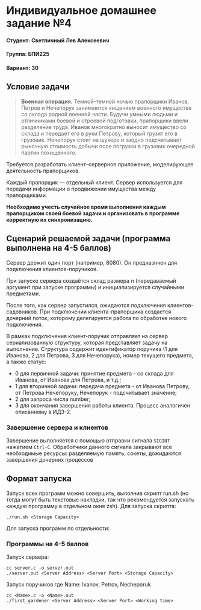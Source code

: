 # Индивидуальное домашнее задание №4

#### Студент: Светличный Лев Алексеевич

#### Группа: БПИ225

#### Вариант: 30

## Условие задачи
>**Военная операция.** Темной–темной ночью прапорщики Иванов,
Петров и Нечепорук занимаются хищением военного имущества со
склада родной военной части. Будучи умными людьми и отличниками боевой и строевой подготовки, прапорщики ввели разделение
труда. Иванов многократно выносит имущество со склада и передает его в руки Петрову, который грузит его в грузовик. Нечепорук
стоит на шухере и заодно подсчитывает рыночную стоимость добычи поле погрузки в грузовик очередной партии похищенного.

Требуется разработать клиент–серверное приложение,
моделирующее деятельность прапорщиков.

Каждый прапорщик — отдельный клиент. Сервер используется
для передачи информации о продвижении имущества между прапорщиками.

**Необходимо учесть случайное время выполнения каждым
прапорщиком своей боевой задачи и организовать в программе корректную их синхронизацию.**

## Сценарий решаемой задачи (программа выполнена на 4-5 баллов)
Сервер держит один порт (например, 8080). Он предназнчен для подключения клиентов-поручиков.  

При запуске сервера создаётся склад размера n (передаваемый аргумент при запуске программы) и инициализируется случайными предметами.

После того, как сервер запустился, ожидаются подключения клиентов-садовников. При подключении клиента-прапорщика создается дочерний поток, которому делегируется работа по обработке нового подключения.

В рамках подключения клиент-поручик отправляет на сервер сериализованную структуру, которая представляет задачу на выполнение. Структура содержит идентификатор поручика (1 для Иванова, 2 для Петрова, 3 для Нечепорука), номер текущего предмета, а также статус:
- 0 для первичной задачи: принятие предмета - со склада для Иванова, от Иванова для Петрова, и т.д.; 
- 1 для вторичной задачи: передача предмета - от Иванова Петрову, от Петрова Нечепоруку, Нечепорук - подсчитывает значение;
- 2 для запроса числа number;
- 3 для окончания завершения работы клиента.
Процесс аналогичен описанному в ИДЗ-2.

### Завершение сервера и клиентов
Завершение выполняется с помощью отправки сигнала `SIGINT` нажатием `Ctrl-C`. Обработчики данного сигнала закрывают все необходимые ресурсы: разделяемую память, сокеты, дожидаются завершения дочерних процессов 

## Формат запуска 
Запуск всех программ можно совершить, выполнив скрипт run.sh (но тогда могут быть текстовые накладки, так что рекомендуется запускать каждую программу в отдельном окне zsh).
Для запуска скрипта:
```console
./run.sh <Storage Capacity>
```
Для запуска программ по отдельности:
### Программы на 4-5 баллов
Запуск сервера:
```console
cc server.c -o server.out
./server.out <Server Address> <Server Port> <Storage Capacity>
```
Запуск поручиков где Name: Ivanov, Petrov, Necheporuk
```console
cc <Name>.c -o <Name>.out
./first_gardener <Server Address> <Server Port> <Working time>
```